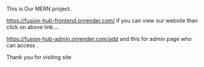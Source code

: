 This is Our MERN project.

https://fusion-hub-frontend.onrender.com/
if you can view our website than click on above link....

https://fusion-hub-admin.onrender.com/add
and this for admin page who can access .

Thank you for visiting site

